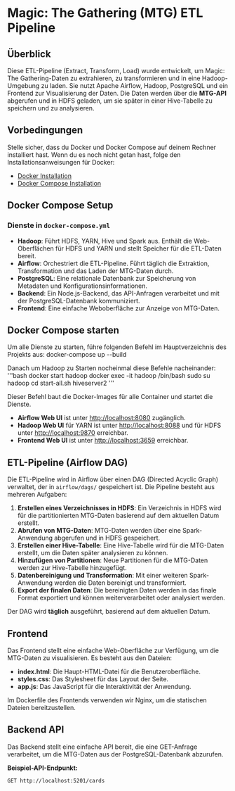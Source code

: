 # Magic: The Gathering (MTG) ETL Pipeline

## Überblick
Diese ETL-Pipeline (Extract, Transform, Load) wurde entwickelt, um Magic: The Gathering-Daten zu extrahieren, zu transformieren und in eine Hadoop-Umgebung zu laden. Sie nutzt Apache Airflow, Hadoop, PostgreSQL und ein Frontend zur Visualisierung der Daten. Die Daten werden über die **MTG-API** abgerufen und in HDFS geladen, um sie später in einer Hive-Tabelle zu speichern und zu analysieren.

## Vorbedingungen
Stelle sicher, dass du Docker und Docker Compose auf deinem Rechner installiert hast. Wenn du es noch nicht getan hast, folge den Installationsanweisungen für Docker:
- [Docker Installation](https://docs.docker.com/get-docker/)
- [Docker Compose Installation](https://docs.docker.com/compose/install/)

## Docker Compose Setup

### Dienste in `docker-compose.yml`
- **Hadoop**: Führt HDFS, YARN, Hive und Spark aus. Enthält die Web-Oberflächen für HDFS und YARN und stellt Speicher für die ETL-Daten bereit.
- **Airflow**: Orchestriert die ETL-Pipeline. Führt täglich die Extraktion, Transformation und das Laden der MTG-Daten durch.
- **PostgreSQL**: Eine relationale Datenbank zur Speicherung von Metadaten und Konfigurationsinformationen.
- **Backend**: Ein Node.js-Backend, das API-Anfragen verarbeitet und mit der PostgreSQL-Datenbank kommuniziert.
- **Frontend**: Eine einfache Weboberfläche zur Anzeige von MTG-Daten.

## Docker Compose starten

Um alle Dienste zu starten, führe folgenden Befehl im Hauptverzeichnis des Projekts aus:
docker-compose up --build

Danach um Hadoop zu Starten nocheinmal diese Befehle nacheinander:
'''bash
docker start hadoop
docker exec -it hadoop /bin/bash
sudo su hadoop 
cd
start-all.sh
hiveserver2
'''

Dieser Befehl baut die Docker-Images für alle Container und startet die Dienste.

- **Airflow Web UI** ist unter [http://localhost:8080](http://localhost:8080) zugänglich.
- **Hadoop Web UI** für YARN ist unter [http://localhost:8088](http://localhost:8088) und für HDFS unter [http://localhost:9870](http://localhost:9870) erreichbar.
- **Frontend Web UI** ist unter [http://localhost:3659](http://localhost:3659) erreichbar.

## ETL-Pipeline (Airflow DAG)
Die ETL-Pipeline wird in Airflow über einen DAG (Directed Acyclic Graph) verwaltet, der in `airflow/dags/` gespeichert ist. Die Pipeline besteht aus mehreren Aufgaben:

1. **Erstellen eines Verzeichnisses in HDFS**: Ein Verzeichnis in HDFS wird für die partitionierten MTG-Daten basierend auf dem aktuellen Datum erstellt.
2. **Abrufen von MTG-Daten**: MTG-Daten werden über eine Spark-Anwendung abgerufen und in HDFS gespeichert.
3. **Erstellen einer Hive-Tabelle**: Eine Hive-Tabelle wird für die MTG-Daten erstellt, um die Daten später analysieren zu können.
4. **Hinzufügen von Partitionen**: Neue Partitionen für die MTG-Daten werden zur Hive-Tabelle hinzugefügt.
5. **Datenbereinigung und Transformation**: Mit einer weiteren Spark-Anwendung werden die Daten bereinigt und transformiert.
6. **Export der finalen Daten**: Die bereinigten Daten werden in das finale Format exportiert und können weiterverarbeitet oder analysiert werden.

Der DAG wird **täglich** ausgeführt, basierend auf dem aktuellen Datum.

## Frontend
Das Frontend stellt eine einfache Web-Oberfläche zur Verfügung, um die MTG-Daten zu visualisieren. Es besteht aus den Dateien:

- **index.html**: Die Haupt-HTML-Datei für die Benutzeroberfläche.
- **styles.css**: Das Stylesheet für das Layout der Seite.
- **app.js**: Das JavaScript für die Interaktivität der Anwendung.

Im Dockerfile des Frontends verwenden wir Nginx, um die statischen Dateien bereitzustellen.

## Backend API
Das Backend stellt eine einfache API bereit, die eine GET-Anfrage verarbeitet, um die MTG-Daten aus der PostgreSQL-Datenbank abzurufen.

**Beispiel-API-Endpunkt:**

```bash
GET http://localhost:5201/cards

